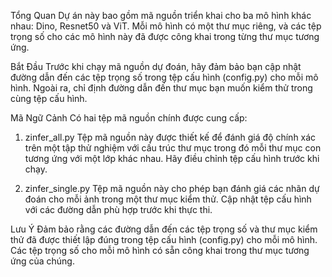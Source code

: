 Tổng Quan
Dự án này bao gồm mã nguồn triển khai cho ba mô hình khác nhau: Dino, Resnet50 và ViT. Mỗi mô hình có một thư mục riêng, và các tệp trọng số cho các mô hình này đã được công khai trong từng thư mục tương ứng.

Bắt Đầu
Trước khi chạy mã nguồn dự đoán, hãy đảm bảo bạn cập nhật đường dẫn đến các tệp trọng số trong tệp cấu hình (config.py) cho mỗi mô hình. Ngoài ra, chỉ định đường dẫn đến thư mục bạn muốn kiểm thử trong cùng tệp cấu hình.

Mã Ngữ Cảnh
Có hai tệp mã nguồn chính được cung cấp:

1. zinfer_all.py
Tệp mã nguồn này được thiết kế để đánh giá độ chính xác trên một tập thử nghiệm với cấu trúc thư mục trong đó mỗi thư mục con tương ứng với một lớp khác nhau. Hãy điều chỉnh tệp cấu hình trước khi chạy.

2. zinfer_single.py
Tệp mã nguồn này cho phép bạn đánh giá các nhãn dự đoán cho mỗi ảnh trong một thư mục kiểm thử. Cập nhật tệp cấu hình với các đường dẫn phù hợp trước khi thực thi.

Lưu Ý
Đảm bảo rằng các đường dẫn đến các tệp trọng số và thư mục kiểm thử đã được thiết lập đúng trong tệp cấu hình (config.py) cho mỗi mô hình.
Các tệp trọng số cho mỗi mô hình có sẵn công khai trong thư mục tương ứng của chúng.
